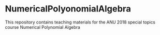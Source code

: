 # NumericalPolyonomialAlgebra
This repository contains teaching materials for the ANU 2018 special topics course Numerical Polynomial Algebra
